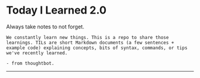 # Today I Learned 2.0

Always take notes to not forget.



```
We constantly learn new things. This is a repo to share those learnings. TILs are short Markdown documents (a few sentences + example code) explaining concepts, bits of syntax, commands, or tips we've recently learned.

- from thoughtbot.
```

---


